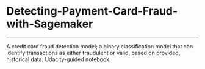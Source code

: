 # Detecting-Payment-Card-Fraud-with-Sagemaker
---
A credit card fraud detection model; a binary classification model that can identify transactions as either fraudulent or valid, based on provided, historical data. Udacity-guided notebook.
